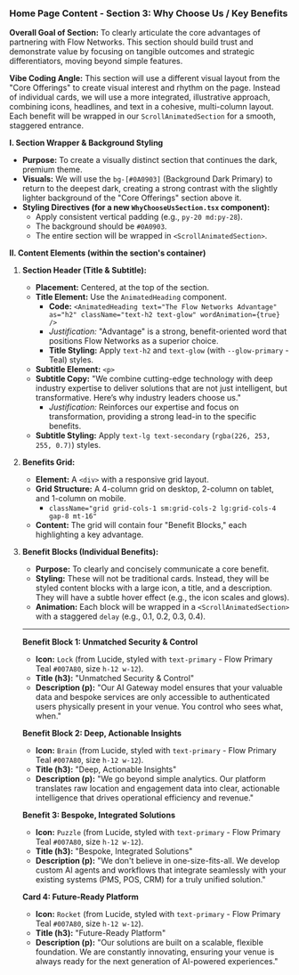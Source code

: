 ### **Home Page Content - Section 3: Why Choose Us / Key Benefits**

**Overall Goal of Section:** To clearly articulate the core advantages of partnering with Flow Networks. This section should build trust and demonstrate value by focusing on tangible outcomes and strategic differentiators, moving beyond simple features.

**Vibe Coding Angle:** This section will use a different visual layout from the "Core Offerings" to create visual interest and rhythm on the page. Instead of individual cards, we will use a more integrated, illustrative approach, combining icons, headlines, and text in a cohesive, multi-column layout. Each benefit will be wrapped in our `ScrollAnimatedSection` for a smooth, staggered entrance.

**I. Section Wrapper & Background Styling**

*   **Purpose:** To create a visually distinct section that continues the dark, premium theme.
*   **Visuals:** We will use the `bg-[#0A0903]` (Background Dark Primary) to return to the deepest dark, creating a strong contrast with the slightly lighter background of the "Core Offerings" section above it.
*   **Styling Directives (for a new `WhyChooseUsSection.tsx` component):**
    *   Apply consistent vertical padding (e.g., `py-20 md:py-28`).
    *   The background should be `#0A0903`.
    *   The entire section will be wrapped in `<ScrollAnimatedSection>`.

**II. Content Elements (within the section's container)**

1.  **Section Header (Title & Subtitle):**
    *   **Placement:** Centered, at the top of the section.
    *   **Title Element:** Use the `AnimatedHeading` component.
        *   **Code:** `<AnimatedHeading text="The Flow Networks Advantage" as="h2" className="text-h2 text-glow" wordAnimation={true} />`
        *   *Justification:* "Advantage" is a strong, benefit-oriented word that positions Flow Networks as a superior choice.
        *   **Title Styling:** Apply `text-h2` and `text-glow` (with `--glow-primary` - Teal) styles.
    *   **Subtitle Element:** `<p>`
    *   **Subtitle Copy:** "We combine cutting-edge technology with deep industry expertise to deliver solutions that are not just intelligent, but transformative. Here’s why industry leaders choose us."
        *   *Justification:* Reinforces our expertise and focus on transformation, providing a strong lead-in to the specific benefits.
    *   **Subtitle Styling:** Apply `text-lg text-secondary` (`rgba(226, 253, 255, 0.7)`) styles.

2.  **Benefits Grid:**
    *   **Element:** A `<div>` with a responsive grid layout.
    *   **Grid Structure:** A 4-column grid on desktop, 2-column on tablet, and 1-column on mobile.
        *   `className="grid grid-cols-1 sm:grid-cols-2 lg:grid-cols-4 gap-8 mt-16"`
    *   **Content:** The grid will contain four "Benefit Blocks," each highlighting a key advantage.

3.  **Benefit Blocks (Individual Benefits):**
    *   **Purpose:** To clearly and concisely communicate a core benefit.
    *   **Styling:** These will not be traditional cards. Instead, they will be styled content blocks with a large icon, a title, and a description. They will have a subtle hover effect (e.g., the icon scales and glows).
    *   **Animation:** Each block will be wrapped in a `<ScrollAnimatedSection>` with a staggered `delay` (e.g., 0.1, 0.2, 0.3, 0.4).

    ---
    **Benefit Block 1: Unmatched Security & Control**
    *   **Icon:** `Lock` (from Lucide, styled with `text-primary` - Flow Primary Teal `#007A80`, size `h-12 w-12`).
    *   **Title (h3):** "Unmatched Security & Control"
    *   **Description (p):** "Our AI Gateway model ensures that your valuable data and bespoke services are only accessible to authenticated users physically present in your venue. You control who sees what, when."

    **Benefit Block 2: Deep, Actionable Insights**
    *   **Icon:** `Brain` (from Lucide, styled with `text-primary` - Flow Primary Teal `#007A80`, size `h-12 w-12`).
    *   **Title (h3):** "Deep, Actionable Insights"
    *   **Description (p):** "We go beyond simple analytics. Our platform translates raw location and engagement data into clear, actionable intelligence that drives operational efficiency and revenue."

    **Benefit 3: Bespoke, Integrated Solutions**
    *   **Icon:** `Puzzle` (from Lucide, styled with `text-primary` - Flow Primary Teal `#007A80`, size `h-12 w-12`).
    *   **Title (h3):** "Bespoke, Integrated Solutions"
    *   **Description (p):** "We don't believe in one-size-fits-all. We develop custom AI agents and workflows that integrate seamlessly with your existing systems (PMS, POS, CRM) for a truly unified solution."

    **Card 4: Future-Ready Platform**
    *   **Icon:** `Rocket` (from Lucide, styled with `text-primary` - Flow Primary Teal `#007A80`, size `h-12 w-12`).
    *   **Title (h3):** "Future-Ready Platform"
    *   **Description (p):** "Our solutions are built on a scalable, flexible foundation. We are constantly innovating, ensuring your venue is always ready for the next generation of AI-powered experiences."
